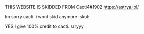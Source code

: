 THIS WEBSITE IS SKIDDED FROM Cacti4#1902 https://astrya.lol/

Im sorry cacti. i wont skid anymore :skul:

YES I give 100% credit to cacti.
srryyy
